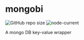 # mongobi
![GitHub repo size](https://img.shields.io/github/repo-size/moyshik7/mongobi) 
![node-current](https://img.shields.io/node/v/mongobi)  
  
A mongo DB key-value wrapper
